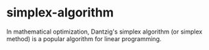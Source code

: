# simplex-algorithm
In mathematical optimization, Dantzig's simplex algorithm (or simplex method) is a popular algorithm for linear programming.
